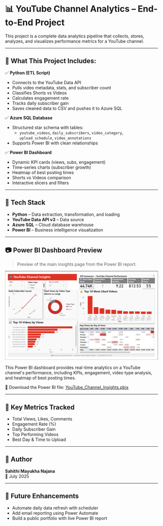 # 📊 YouTube Channel Analytics – End-to-End Project

This project is a complete data analytics pipeline that collects, stores, analyzes, and visualizes performance metrics for a YouTube channel.

---

## 🔧 What This Project Includes:

✅ **Python (ETL Script)**  
- Connects to the YouTube Data API  
- Pulls video metadata, stats, and subscriber count  
- Classifies Shorts vs Videos  
- Calculates engagement rate  
- Tracks daily subscriber gain  
- Saves cleaned data to CSV and pushes it to Azure SQL

✅ **Azure SQL Database**  
- Structured star schema with tables:
  - `youtube_videos`, `daily_subscribers`, `video_category`, `upload_schedule`, `video_annotations`
- Supports Power BI with clean relationships

✅ **Power BI Dashboard**  
- Dynamic KPI cards (views, subs, engagement)  
- Time-series charts (subscriber growth)  
- Heatmap of best posting times  
- Shorts vs Videos comparison   
- Interactive slicers and filters

---

## 🧱 Tech Stack

- **Python** – Data extraction, transformation, and loading
- **YouTube Data API v3** – Data source
- **Azure SQL** – Cloud database warehouse
- **Power BI** – Business intelligence visualization

---

## 📷 Power BI Dashboard Preview

> Preview of the main insights page from the Power BI report.

![Dashboard](./dashboard_preview.png)


This Power BI dashboard provides real-time analytics on a YouTube channel's performance, including KPIs, engagement, video type analysis, and heatmap of best posting times.

🔗 Download the Power BI file: [YouTube_Channel_Insights.pbix](YouTube_Channel_Insights.pbix)

---

## 📌 Key Metrics Tracked

- Total Views, Likes, Comments
- Engagement Rate (%)
- Daily Subscriber Gain
- Top Performing Videos
- Best Day & Time to Upload

---

## 👤 Author

**Sahithi Mayukha Najana**  
📅 July 2025

---

## 🚀 Future Enhancements

- Automate daily data refresh with scheduler
- Add email reporting using Power Automate
- Build a public portfolio with live Power BI report

